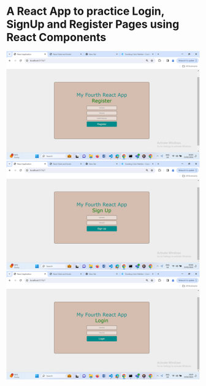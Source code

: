 # A React App to practice Login, SignUp and Register Pages using React Components

![](./registerPage.png)
![](./signUpPage.png)
![](./logInPage.png)